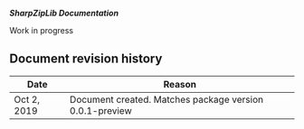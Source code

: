 >>>
**_SharpZipLib Documentation_**

Work in progress

## Document revision history
>>>
 
|Date|Reason|
|---|---|
|Oct 2, 2019|Document created. Matches package version 0.0.1-preview|
>>>

